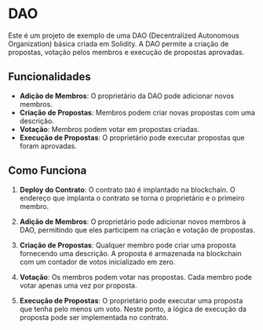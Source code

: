# DAO

Este é um projeto de exemplo de uma DAO (Decentralized Autonomous Organization) básica criada em Solidity. A DAO permite a criação de propostas, votação pelos membros e execução de propostas aprovadas.

## Funcionalidades

- **Adição de Membros**: O proprietário da DAO pode adicionar novos membros.
- **Criação de Propostas**: Membros podem criar novas propostas com uma descrição.
- **Votação**: Membros podem votar em propostas criadas.
- **Execução de Propostas**: O proprietário pode executar propostas que foram aprovadas.

## Como Funciona

1. **Deploy do Contrato**: O contrato `DAO` é implantado na blockchain. O endereço que implanta o contrato se torna o proprietário e o primeiro membro.

2. **Adição de Membros**: O proprietário pode adicionar novos membros à DAO, permitindo que eles participem na criação e votação de propostas.

3. **Criação de Propostas**: Qualquer membro pode criar uma proposta fornecendo uma descrição. A proposta é armazenada na blockchain com um contador de votos inicializado em zero.

4. **Votação**: Os membros podem votar nas propostas. Cada membro pode votar apenas uma vez por proposta.

5. **Execução de Propostas**: O proprietário pode executar uma proposta que tenha pelo menos um voto. Neste ponto, a lógica de execução da proposta pode ser implementada no contrato.